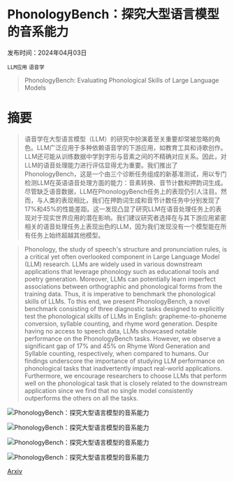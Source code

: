 # PhonologyBench：探究大型语言模型的音系能力

发布时间：2024年04月03日

`LLM应用` `语音学`

> PhonologyBench: Evaluating Phonological Skills of Large Language Models

# 摘要

> 语音学在大型语言模型（LLM）的研究中扮演着至关重要却常被忽略的角色。LLM广泛应用于多种依赖语音学的下游应用，如教育工具和诗歌创作。LLM还可能从训练数据中学到字形与音素之间的不精确对应关系。因此，对LLM的语音处理能力进行评估显得尤为重要。我们推出了PhonologyBench，这是一个由三个诊断任务组成的新基准测试，用以专门检测LLM在英语语音处理方面的能力：音素转换、音节计数和押韵词生成。尽管缺乏语音数据，LLM在PhonologyBench任务上的表现仍引人注目。然而，与人类的表现相比，我们在押韵词生成和音节计数任务中分别发现了17%和45%的性能差距。这一发现凸显了研究LLM在语音处理任务上的表现对于现实世界应用的潜在影响。我们建议研究者选择在与其下游应用紧密相关的语音处理任务上表现出色的LLM，因为我们发现没有一个模型能在所有任务上始终超越其他模型。

> Phonology, the study of speech's structure and pronunciation rules, is a critical yet often overlooked component in Large Language Model (LLM) research. LLMs are widely used in various downstream applications that leverage phonology such as educational tools and poetry generation. Moreover, LLMs can potentially learn imperfect associations between orthographic and phonological forms from the training data. Thus, it is imperative to benchmark the phonological skills of LLMs. To this end, we present PhonologyBench, a novel benchmark consisting of three diagnostic tasks designed to explicitly test the phonological skills of LLMs in English: grapheme-to-phoneme conversion, syllable counting, and rhyme word generation. Despite having no access to speech data, LLMs showcased notable performance on the PhonologyBench tasks. However, we observe a significant gap of 17% and 45% on Rhyme Word Generation and Syllable counting, respectively, when compared to humans. Our findings underscore the importance of studying LLM performance on phonological tasks that inadvertently impact real-world applications. Furthermore, we encourage researchers to choose LLMs that perform well on the phonological task that is closely related to the downstream application since we find that no single model consistently outperforms the others on all the tasks.

![PhonologyBench：探究大型语言模型的音系能力](../../../paper_images/2404.02456/main_figure.png)

![PhonologyBench：探究大型语言模型的音系能力](../../../paper_images/2404.02456/x1.png)

![PhonologyBench：探究大型语言模型的音系能力](../../../paper_images/2404.02456/x2.png)

![PhonologyBench：探究大型语言模型的音系能力](../../../paper_images/2404.02456/x3.png)

[Arxiv](https://arxiv.org/abs/2404.02456)